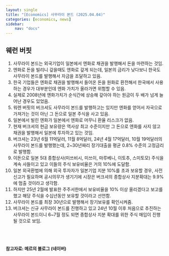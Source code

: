 ```yaml
---
layout: single
title: "[Economics] 사무라이 본드 (2025.04.04)"
categories: [economics, news]
sidebar:
    nav: "docs"
---
```


## 웨런 버핏
1. 사무라이 본드는 외국기업이 일본에서 엔화로 채권을 발행해서 돈을 마련하는 것임.
1. 엔화로 돈을 빌리니 갚을때도 엔화로 갚게 되는데, 일본의 금리가 낮다보니 한국도 사무라이 본드를 발행해서 자금을 조달하고 있음.
1. 한국 기업들은 엔화로 채권을 발행해서 들어온 돈을 원화로 환전해서 한국에서 사용하는 경우가 대부분인데 엔화 가치가 올라가면 위험할 수 있음.
1. 실제로 2008년에 엔화가치가 순식간에 상승해 갚아야 하는 원금이 두 배가 넘게 늘어난 경우도 있었음.
1. 워렌 버핏의 버크셔도 사무라이 본드를 발행하고는 있지만 엔화를 얻어서 자국으로 가져가는 것이 아닌 그 돈으로 일본 주식을 사고 있음.
1. 일본에서 빌린 엔화가 일본에서 엔화로 머무니 환율 리스크가 없음.
1. 현재 버크셔의 현금 보유량은 역사상 최고 수준이지만 그 돈으로 엔화를 사지 않고 채권을 발행해서 일본에 투자하고 있는 것임.
1. 버크셔는 23년 6월 11억달러, 11월 8억달러, 24년 4월 17억달러, 10월 19억달러의 사무라이 본드를 발행했는데, 2~30년짜리 장기대출을 평균 0.8% 수준의 고정금리로 발행함.
1. 이돈으로 일본 5대 종합상사(미쓰비시, 미쓰이, 마루베니, 이토추, 스미토모) 주식을 계속 사들이고 있고 이들의 주식 보유비율은 거의 10%에 도달함.
1. 일본 외국환법에 의해 외국 투자자가 일본기업 지분 10%를 초과 보유할 경우, 사전신고가 필요하며 공시의무가 생기기에 시장은 버크셔의 종합상사 지분확대는 9.9%에 멈출 것이라고 생각함.
1. 하지만 25년 2월에 발표한 주주서한에서 보유비율을 10% 이상 올리겠다고 보고를 했고 해당 주식을 수십년동안 보유할 것이라고 선언함.
1. 사무라이 본드를 최장 30년으로 발행해서 장기보유를 확인시켜줌.
1. 버크셔는 신규 사무라이 본드를 진행하고 있고 24년 10월 이후 처음으로 추진하는 사무라이 본드이니 6~7월 정도 되면 종합상사 지분 확대를 위한 주식 매입이 진행될 것으로 보임.



<br/>
<br/>

#### 참고자료: 메르의 블로그 (네이버) 